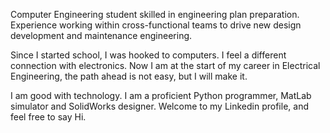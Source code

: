 Computer Engineering student skilled in engineering plan preparation. Experience working within cross-functional teams to drive new design development and maintenance engineering.

Since I started school, I was hooked to computers. I feel a different connection with electronics. Now I am at the start of my career in Electrical Engineering, the path ahead is not easy, but I will make it.

I am good with technology. I am a proficient Python programmer, MatLab simulator and SolidWorks designer. Welcome to my Linkedin profile, and feel free to say Hi.


<!---
tvaidya99/tvaidya99 is a ✨ special ✨ repository because its `README.md` (this file) appears on your GitHub profile.
You can click the Preview link to take a look at your changes.
--->
